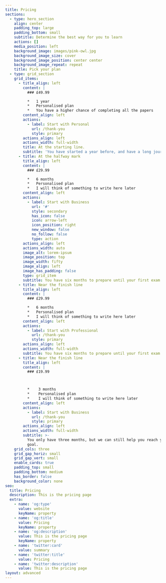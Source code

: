 ```yaml
---
title: Pricing
sections:
  - type: hero_section
    align: center
    padding_top: large
    padding_bottom: small
    subtitle: Determine the best way for you to learn
    actions: []
    media_position: left
    background_image: images/pink-owl.jpg
    background_image_size: cover
    background_image_position: center center
    background_image_repeat: repeat
    title: Pick your plan
  - type: grid_section
    grid_items:
      - title_align: left
        content: |
          ### £49.99

          *   1 year
          *   Personalised plan
          *   You have a higher chance of completing all the papers
        content_align: left
        actions:
          - label: Start with Personal
            url: /thank-you
            style: primary
        actions_align: left
        actions_width: full-width
        title: At the starting line.
        subtitle: 'You have started a year before, and have a long journey to experience.'
      - title: At the halfway mark
        title_align: left
        content: |
          ### £29.99

          *   6 months   
          *   Personalised plan   
          *   I will think of something to write here later
        content_align: left
        actions:
          - label: Start with Business
            url: '#'
            style: secondary
            has_icon: false
            icon: arrow-left
            icon_position: right
            new_window: false
            no_follow: false
            type: action
        actions_align: left
        actions_width: auto
        image_alt: lorem-ipsum
        image_position: top
        image_width: fifty
        image_align: left
        image_has_padding: false
        type: grid_item
        subtitle: You have six months to prepare until your first exam.
      - title: Near the finish line
        title_align: left
        content: |
          ### £29.99

          *   6 months
          *   Personalised plan
          *   I will think of something to write here later
        content_align: left
        actions:
          - label: Start with Professional
            url: /thank-you
            style: primary
        actions_align: left
        actions_width: full-width
        subtitle: You have six months to prepare until your first exam.
      - title: Near the finish line
        title_align: left
        content: |
          ### £19.99



          *    3 months
          *    Personalised plan   
          *    I will think of something to write here later
        content_align: left
        actions:
          - label: Start with Business
            url: /thank-you
            style: primary
        actions_align: left
        actions_width: full-width
        subtitle: >-
          You only have three months, but we can still help you reach your final
          goal.
    grid_cols: three
    grid_gap_horiz: small
    grid_gap_vert: small
    enable_cards: true
    padding_top: small
    padding_bottom: medium
    has_border: false
    background_color: none
seo:
  title: Pricing
  description: This is the pricing page
  extra:
    - name: 'og:type'
      value: website
      keyName: property
    - name: 'og:title'
      value: Pricing
      keyName: property
    - name: 'og:description'
      value: This is the pricing page
      keyName: property
    - name: 'twitter:card'
      value: summary
    - name: 'twitter:title'
      value: Pricing
    - name: 'twitter:description'
      value: This is the pricing page
layout: advanced
---
```

